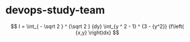 # devops-study-team

$$ I = \int_{ - \sqrt 2 } ^ {\sqrt 2 } {dy} \int_{y ^ 2 - 1} ^ {3 - {y^2}} {f\left( {x,y} \right)dx} $$
